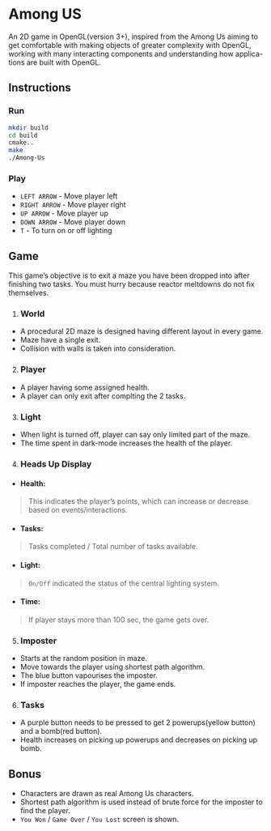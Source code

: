 # Among US
An 2D game in OpenGL(version 3+), inspired from the Among Us aiming to get comfortable with making objects of
greater complexity with OpenGL, working with many interacting components and understanding how applica-
tions are built with OpenGL.

## Instructions

### Run

```bash
mkdir build
cd build
cmake..
make
./Among-Us
```
### Play

- `LEFT ARROW` - Move player left
- `RIGHT ARROW` - Move player right
- `UP ARROW` - Move player up
- `DOWN ARROW` - Move player down
- `T` - To turn on or off lighting

## Game
This game’s objective is to exit a maze you have been dropped into after finishing two tasks. You must hurry
because reactor meltdowns do not fix themselves.
1. ### World
- A procedural 2D maze is designed having different layout in every game.
- Maze have a single exit.
- Collision with walls is taken into consideration.

2. ### Player
- A player having some assigned health.
- A player can only exit after complting the 2 tasks.

3. ### Light
- When light is turned off, player can say only limited part of the maze.
- The time spent in dark-mode increases the health of the player.

4. ### Heads Up Display
- #### Health:
>This indicates the player’s points, which can increase or decrease based on events/interactions.
- #### Tasks:
>Tasks completed / Total number of tasks available.
- #### Light:
>`On/Off` indicated the status of the central lighting system.
- #### Time:
>If player stays more than 100 sec, the game gets over.

5. ### Imposter
- Starts at the random position in maze.
- Move towards the player using shortest path algorithm.
- The blue button vapourises the imposter.
- If imposter reaches the player, the game ends.

6. ### Tasks
- A purple button needs to be pressed to get 2 powerups(yellow button) and a bomb(red button).
- Health increases on picking up powerups and decreases on picking up bomb. 

## Bonus

- Characters are drawn as real Among Us characters.
- Shortest path algorithm is used instead of brute force for the imposter to find the player.
- `You Won` / `Game Over` / `You Lost` screen is shown.